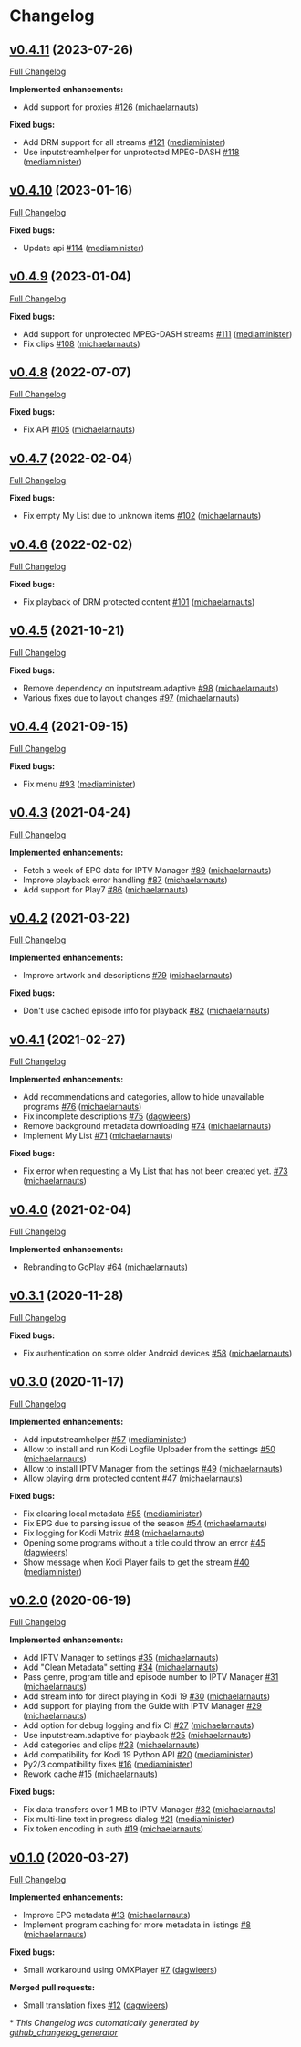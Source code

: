 # Changelog

## [v0.4.11](https://github.com/add-ons/plugin.video.viervijfzes/tree/v0.4.11) (2023-07-26)

[Full Changelog](https://github.com/add-ons/plugin.video.viervijfzes/compare/v0.4.10...v0.4.11)

**Implemented enhancements:**

- Add support for proxies [\#126](https://github.com/add-ons/plugin.video.viervijfzes/pull/126) ([michaelarnauts](https://github.com/michaelarnauts))

**Fixed bugs:**

- Add DRM support for all streams [\#121](https://github.com/add-ons/plugin.video.viervijfzes/pull/121) ([mediaminister](https://github.com/mediaminister))
- Use inputstreamhelper for unprotected MPEG-DASH [\#118](https://github.com/add-ons/plugin.video.viervijfzes/pull/118) ([mediaminister](https://github.com/mediaminister))

## [v0.4.10](https://github.com/add-ons/plugin.video.viervijfzes/tree/v0.4.10) (2023-01-16)

[Full Changelog](https://github.com/add-ons/plugin.video.viervijfzes/compare/v0.4.9...v0.4.10)

**Fixed bugs:**

- Update api [\#114](https://github.com/add-ons/plugin.video.viervijfzes/pull/114) ([mediaminister](https://github.com/mediaminister))

## [v0.4.9](https://github.com/add-ons/plugin.video.viervijfzes/tree/v0.4.9) (2023-01-04)

[Full Changelog](https://github.com/add-ons/plugin.video.viervijfzes/compare/v0.4.8...v0.4.9)

**Fixed bugs:**

- Add support for unprotected MPEG-DASH streams [\#111](https://github.com/add-ons/plugin.video.viervijfzes/pull/111) ([mediaminister](https://github.com/mediaminister))
- Fix clips [\#108](https://github.com/add-ons/plugin.video.viervijfzes/pull/108) ([michaelarnauts](https://github.com/michaelarnauts))

## [v0.4.8](https://github.com/add-ons/plugin.video.viervijfzes/tree/v0.4.8) (2022-07-07)

[Full Changelog](https://github.com/add-ons/plugin.video.viervijfzes/compare/v0.4.7...v0.4.8)

**Fixed bugs:**

- Fix API [\#105](https://github.com/add-ons/plugin.video.viervijfzes/pull/105) ([michaelarnauts](https://github.com/michaelarnauts))

## [v0.4.7](https://github.com/add-ons/plugin.video.viervijfzes/tree/v0.4.7) (2022-02-04)

[Full Changelog](https://github.com/add-ons/plugin.video.viervijfzes/compare/v0.4.6...v0.4.7)

**Fixed bugs:**

- Fix empty My List due to unknown items [\#102](https://github.com/add-ons/plugin.video.viervijfzes/pull/102) ([michaelarnauts](https://github.com/michaelarnauts))

## [v0.4.6](https://github.com/add-ons/plugin.video.viervijfzes/tree/v0.4.6) (2022-02-02)

[Full Changelog](https://github.com/add-ons/plugin.video.viervijfzes/compare/v0.4.5...v0.4.6)

**Fixed bugs:**

- Fix playback of DRM protected content [\#101](https://github.com/add-ons/plugin.video.viervijfzes/pull/101) ([michaelarnauts](https://github.com/michaelarnauts))

## [v0.4.5](https://github.com/add-ons/plugin.video.viervijfzes/tree/v0.4.5) (2021-10-21)

[Full Changelog](https://github.com/add-ons/plugin.video.viervijfzes/compare/v0.4.4...v0.4.5)

**Fixed bugs:**

- Remove dependency on inputstream.adaptive [\#98](https://github.com/add-ons/plugin.video.viervijfzes/pull/98) ([michaelarnauts](https://github.com/michaelarnauts))
- Various fixes due to layout changes [\#97](https://github.com/add-ons/plugin.video.viervijfzes/pull/97) ([michaelarnauts](https://github.com/michaelarnauts))

## [v0.4.4](https://github.com/add-ons/plugin.video.viervijfzes/tree/v0.4.4) (2021-09-15)

[Full Changelog](https://github.com/add-ons/plugin.video.viervijfzes/compare/v0.4.3...v0.4.4)

**Fixed bugs:**

- Fix menu [\#93](https://github.com/add-ons/plugin.video.viervijfzes/pull/93) ([mediaminister](https://github.com/mediaminister))

## [v0.4.3](https://github.com/add-ons/plugin.video.viervijfzes/tree/v0.4.3) (2021-04-24)

[Full Changelog](https://github.com/add-ons/plugin.video.viervijfzes/compare/v0.4.2...v0.4.3)

**Implemented enhancements:**

- Fetch a week of EPG data for IPTV Manager [\#89](https://github.com/add-ons/plugin.video.viervijfzes/pull/89) ([michaelarnauts](https://github.com/michaelarnauts))
- Improve playback error handling [\#87](https://github.com/add-ons/plugin.video.viervijfzes/pull/87) ([michaelarnauts](https://github.com/michaelarnauts))
- Add support for Play7 [\#86](https://github.com/add-ons/plugin.video.viervijfzes/pull/86) ([michaelarnauts](https://github.com/michaelarnauts))

## [v0.4.2](https://github.com/add-ons/plugin.video.viervijfzes/tree/v0.4.2) (2021-03-22)

[Full Changelog](https://github.com/add-ons/plugin.video.viervijfzes/compare/v0.4.1...v0.4.2)

**Implemented enhancements:**

- Improve artwork and descriptions [\#79](https://github.com/add-ons/plugin.video.viervijfzes/pull/79) ([michaelarnauts](https://github.com/michaelarnauts))

**Fixed bugs:**

- Don't use cached episode info for playback [\#82](https://github.com/add-ons/plugin.video.viervijfzes/pull/82) ([michaelarnauts](https://github.com/michaelarnauts))

## [v0.4.1](https://github.com/add-ons/plugin.video.viervijfzes/tree/v0.4.1) (2021-02-27)

[Full Changelog](https://github.com/add-ons/plugin.video.viervijfzes/compare/v0.4.0...v0.4.1)

**Implemented enhancements:**

- Add recommendations and categories, allow to hide unavailable programs [\#76](https://github.com/add-ons/plugin.video.viervijfzes/pull/76) ([michaelarnauts](https://github.com/michaelarnauts))
- Fix incomplete descriptions [\#75](https://github.com/add-ons/plugin.video.viervijfzes/pull/75) ([dagwieers](https://github.com/dagwieers))
- Remove background metadata downloading [\#74](https://github.com/add-ons/plugin.video.viervijfzes/pull/74) ([michaelarnauts](https://github.com/michaelarnauts))
- Implement My List [\#71](https://github.com/add-ons/plugin.video.viervijfzes/pull/71) ([michaelarnauts](https://github.com/michaelarnauts))

**Fixed bugs:**

- Fix error when requesting a My List that has not been created yet. [\#73](https://github.com/add-ons/plugin.video.viervijfzes/pull/73) ([michaelarnauts](https://github.com/michaelarnauts))

## [v0.4.0](https://github.com/add-ons/plugin.video.viervijfzes/tree/v0.4.0) (2021-02-04)

[Full Changelog](https://github.com/add-ons/plugin.video.viervijfzes/compare/v0.3.1...v0.4.0)

**Implemented enhancements:**

- Rebranding to GoPlay [\#64](https://github.com/add-ons/plugin.video.viervijfzes/pull/64) ([michaelarnauts](https://github.com/michaelarnauts))

## [v0.3.1](https://github.com/add-ons/plugin.video.viervijfzes/tree/v0.3.1) (2020-11-28)

[Full Changelog](https://github.com/add-ons/plugin.video.viervijfzes/compare/v0.3.0...v0.3.1)

**Fixed bugs:**

- Fix authentication on some older Android devices [\#58](https://github.com/add-ons/plugin.video.viervijfzes/pull/58) ([michaelarnauts](https://github.com/michaelarnauts))

## [v0.3.0](https://github.com/add-ons/plugin.video.viervijfzes/tree/v0.3.0) (2020-11-17)

[Full Changelog](https://github.com/add-ons/plugin.video.viervijfzes/compare/v0.2.0...v0.3.0)

**Implemented enhancements:**

- Add inputstreamhelper [\#57](https://github.com/add-ons/plugin.video.viervijfzes/pull/57) ([mediaminister](https://github.com/mediaminister))
- Allow to install and run Kodi Logfile Uploader from the settings [\#50](https://github.com/add-ons/plugin.video.viervijfzes/pull/50) ([michaelarnauts](https://github.com/michaelarnauts))
- Allow to install IPTV Manager from the settings [\#49](https://github.com/add-ons/plugin.video.viervijfzes/pull/49) ([michaelarnauts](https://github.com/michaelarnauts))
- Allow playing drm protected content [\#47](https://github.com/add-ons/plugin.video.viervijfzes/pull/47) ([michaelarnauts](https://github.com/michaelarnauts))

**Fixed bugs:**

- Fix clearing local metadata [\#55](https://github.com/add-ons/plugin.video.viervijfzes/pull/55) ([mediaminister](https://github.com/mediaminister))
- Fix EPG due to parsing issue of the season [\#54](https://github.com/add-ons/plugin.video.viervijfzes/pull/54) ([michaelarnauts](https://github.com/michaelarnauts))
- Fix logging for Kodi Matrix [\#48](https://github.com/add-ons/plugin.video.viervijfzes/pull/48) ([michaelarnauts](https://github.com/michaelarnauts))
- Opening some programs without a title could throw an error [\#45](https://github.com/add-ons/plugin.video.viervijfzes/pull/45) ([dagwieers](https://github.com/dagwieers))
- Show message when Kodi Player fails to get the stream [\#40](https://github.com/add-ons/plugin.video.viervijfzes/pull/40) ([mediaminister](https://github.com/mediaminister))

## [v0.2.0](https://github.com/add-ons/plugin.video.viervijfzes/tree/v0.2.0) (2020-06-19)

[Full Changelog](https://github.com/add-ons/plugin.video.viervijfzes/compare/v0.1.0...v0.2.0)

**Implemented enhancements:**

- Add IPTV Manager to settings [\#35](https://github.com/add-ons/plugin.video.viervijfzes/pull/35) ([michaelarnauts](https://github.com/michaelarnauts))
- Add "Clean Metadata" setting [\#34](https://github.com/add-ons/plugin.video.viervijfzes/pull/34) ([michaelarnauts](https://github.com/michaelarnauts))
- Pass genre, program title and episode number to IPTV Manager [\#31](https://github.com/add-ons/plugin.video.viervijfzes/pull/31) ([michaelarnauts](https://github.com/michaelarnauts))
- Add stream info for direct playing in Kodi 19 [\#30](https://github.com/add-ons/plugin.video.viervijfzes/pull/30) ([michaelarnauts](https://github.com/michaelarnauts))
- Add support for playing from the Guide with IPTV Manager [\#29](https://github.com/add-ons/plugin.video.viervijfzes/pull/29) ([michaelarnauts](https://github.com/michaelarnauts))
- Add option for debug logging and fix CI [\#27](https://github.com/add-ons/plugin.video.viervijfzes/pull/27) ([michaelarnauts](https://github.com/michaelarnauts))
- Use inputstream.adaptive for playback [\#25](https://github.com/add-ons/plugin.video.viervijfzes/pull/25) ([michaelarnauts](https://github.com/michaelarnauts))
- Add categories and clips [\#23](https://github.com/add-ons/plugin.video.viervijfzes/pull/23) ([michaelarnauts](https://github.com/michaelarnauts))
- Add compatibility for Kodi 19 Python API [\#20](https://github.com/add-ons/plugin.video.viervijfzes/pull/20) ([mediaminister](https://github.com/mediaminister))
- Py2/3 compatibility fixes [\#16](https://github.com/add-ons/plugin.video.viervijfzes/pull/16) ([mediaminister](https://github.com/mediaminister))
- Rework cache [\#15](https://github.com/add-ons/plugin.video.viervijfzes/pull/15) ([michaelarnauts](https://github.com/michaelarnauts))

**Fixed bugs:**

- Fix data transfers over 1 MB to IPTV Manager [\#32](https://github.com/add-ons/plugin.video.viervijfzes/pull/32) ([michaelarnauts](https://github.com/michaelarnauts))
- Fix multi-line text in progress dialog [\#21](https://github.com/add-ons/plugin.video.viervijfzes/pull/21) ([mediaminister](https://github.com/mediaminister))
- Fix token encoding in auth [\#19](https://github.com/add-ons/plugin.video.viervijfzes/pull/19) ([michaelarnauts](https://github.com/michaelarnauts))

## [v0.1.0](https://github.com/add-ons/plugin.video.viervijfzes/tree/v0.1.0) (2020-03-27)

[Full Changelog](https://github.com/add-ons/plugin.video.viervijfzes/compare/89f55f70b017d0add645d1e1d88f0ce8192d11c4...v0.1.0)

**Implemented enhancements:**

- Improve EPG metadata [\#13](https://github.com/add-ons/plugin.video.viervijfzes/pull/13) ([michaelarnauts](https://github.com/michaelarnauts))
- Implement program caching for more metadata in listings [\#8](https://github.com/add-ons/plugin.video.viervijfzes/pull/8) ([michaelarnauts](https://github.com/michaelarnauts))

**Fixed bugs:**

- Small workaround using OMXPlayer [\#7](https://github.com/add-ons/plugin.video.viervijfzes/pull/7) ([dagwieers](https://github.com/dagwieers))

**Merged pull requests:**

- Small translation fixes [\#12](https://github.com/add-ons/plugin.video.viervijfzes/pull/12) ([dagwieers](https://github.com/dagwieers))



\* *This Changelog was automatically generated by [github_changelog_generator](https://github.com/github-changelog-generator/github-changelog-generator)*
